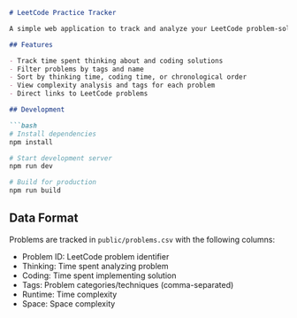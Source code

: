 ```markdown
# LeetCode Practice Tracker

A simple web application to track and analyze your LeetCode problem-solving practice sessions.

## Features

- Track time spent thinking about and coding solutions
- Filter problems by tags and name
- Sort by thinking time, coding time, or chronological order
- View complexity analysis and tags for each problem
- Direct links to LeetCode problems

## Development

```bash
# Install dependencies
npm install

# Start development server
npm run dev

# Build for production
npm run build
```

## Data Format

Problems are tracked in `public/problems.csv` with the following columns:

- Problem ID: LeetCode problem identifier
- Thinking: Time spent analyzing problem
- Coding: Time spent implementing solution
- Tags: Problem categories/techniques (comma-separated)
- Runtime: Time complexity
- Space: Space complexity
```
